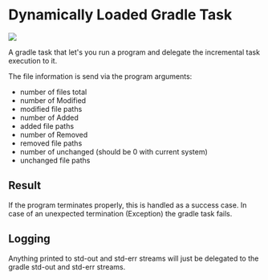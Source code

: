 # Dynamically Loaded Gradle Task

[![](https://jitpack.io/v/Wasabi375/dynamicallyLoadedGradleTask.svg)](https://jitpack.io/#Wasabi375/dynamicallyLoadedGradleTask)

A gradle task that let's you run a program and delegate the incremental task execution to it. 

The file information is send via the program arguments:

* number of files total
* number of Modified
* modified file paths
* number of Added
* added file paths
* number of Removed
* removed file paths
* number of unchanged (should be 0 with current system)
* unchanged file paths


## Result

If the program terminates properly, this is handled as a success case. In case of an unexpected termination (Exception) 
the gradle task fails. 

## Logging

Anything printed to std-out and std-err streams will just be delegated to the gradle std-out and std-err streams.